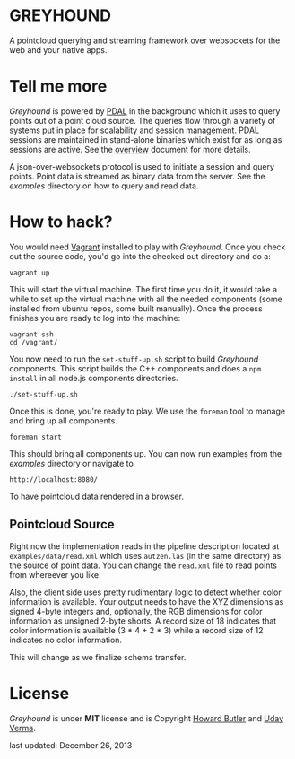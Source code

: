 # GREYHOUND

A pointcloud querying and streaming framework over websockets for the web and your native apps.

# Tell me more
_Greyhound_ is powered by [PDAL](http://www.pointcloud.org/) in the background which it uses to query points out of a point cloud source. The queries flow through a variety of systems put in place for scalability and session management.  PDAL sessions are maintained in stand-alone binaries which exist for as long as sessions are active.  See the [overview](https://github.com/hobu/greyhound/blob/master/doc/overview.rst) document for more details.

A json-over-websockets protocol is used to initiate a session and query points.  Point data is streamed as binary data from the server.  See the _examples_ directory on how to query and read data.

# How to hack?
You would need [Vagrant](http://www.vagrantup.com/) installed to play with _Greyhound_.  Once you check out the source code, you'd go into the checked out directory and do a:

	vagrant up
	
This will start the virtual machine.  The first time you do it, it would take a while to set up the virtual machine with all the needed components (some installed from ubuntu repos, some built manually).  Once the process finishes you are ready to log into the machine:

	vagrant ssh
	cd /vagrant/

You now need to run the `set-stuff-up.sh` script to build _Greyhound_ components.  This script builds the C++ components and does a `npm install` in all node.js components directories.

	./set-stuff-up.sh
	
Once this is done, you're ready to play.  We use the `foreman` tool to manage and bring up all components.


	foreman start
	
This should bring all components up.  You can now run examples from the _examples_ directory or navigate to

	http://localhost:8080/
	
To have pointcloud data rendered in a browser.

## Pointcloud Source
Right now the implementation reads in the pipeline description located at `examples/data/read.xml` which uses `autzen.las` (in the same directory) as the source of point data.  You can change the `read.xml` file to read points from whereever you like.

Also, the client side uses pretty rudimentary logic to detect whether color information is available.  Your output needs to have the XYZ dimensions as signed 4-byte integers and, optionally, the RGB dimensions for color information as unsigned 2-byte shorts.  A record size of 18 indicates that color information is available (3 * 4 + 2 * 3) while a record size of 12 indicates no color information.

This will change as we finalize schema transfer.

# License
_Greyhound_ is under **MIT** license and is Copyright [Howard Butler](http://hobu.biz) and [Uday Verma](https://github.com/verma).



last updated: December 26, 2013
